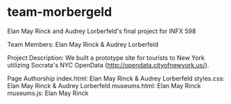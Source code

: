 # team-morbergeld
Elan May Rinck and Audrey Lorberfeld's final project for INFX 598

Team Members: Elan May Rinck & Audrey Lorberfeld

Project Description: We built a prototype site for tourists to New York utilizing Socrata's NYC OpenData (http://opendata.cityofnewyork.us/).

Page Authorship
index.html: Elan May Rinck & Audrey Lorberfeld
styles.css: Elan May Rinck & Audrey Lorberfeld
museums.html: Elan May Rinck
museums.js: Elan May Rinck
